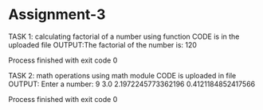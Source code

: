 # Assignment-3
TASK 1: calculating factorial of a number using function
CODE is in the uploaded file
OUTPUT:The factorial of the number is:  120

Process finished with exit code 0

TASK 2: math operations using math module
CODE is uploaded in file
OUTPUT: Enter  a number: 9
3.0
2.1972245773362196
0.4121184852417566

Process finished with exit code 0
